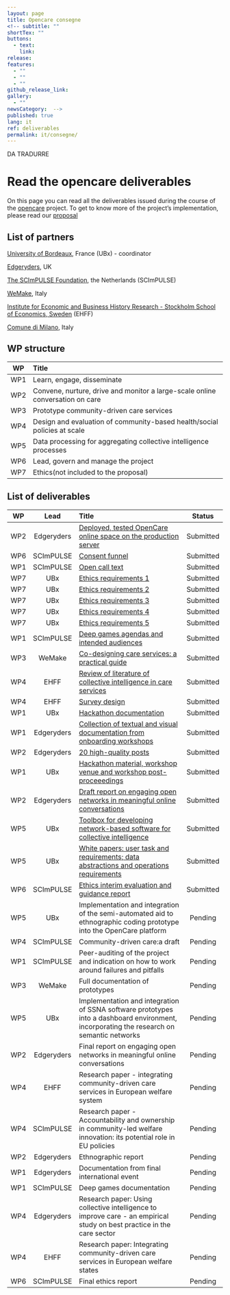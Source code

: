 ```yaml
---
layout: page
title: Opencare consegne
<!-- subtitle: ""
shortTex: ""
buttons:
  - text: 
    link: 
release: 
features:
  - ""
  - ""
  - ""
github_release_link: 
gallery:
  - ""
newsCategory:  -->
published: true
lang: it
ref: deliverables
permalink: it/consegne/
---
```


DA TRADURRE

# Read the opencare deliverables


On this page you can read all the deliverables issued during the course of the [opencare](http://opencare.cc) project. To get to know more of the project’s implementation, please read our [proposal](https://drive.google.com/open?id=0BxnwAmGNB9t9NVRtZUlZZGRtUW8)

## List of partners

[University of Bordeaux](https://www.u-bordeaux.fr), France (UBx) - coordinator

[Edgeryders](https://edgeryders.eu), UK

[The SCImPULSE Foundation](http://www.scimpulse.org/), the Netherlands (SCImPULSE)

[WeMake](http://wemake.cc/), Italy

[Institute for Economic and Business History Research - Stockholm School of Economics, Sweden](https://www.hhs.se/en/research/institutes/ehff/) (EHFF)

[Comune di Milano](https://www.comune.milano.it/), Italy

## WP structure


|  WP | Title |  
|  :------: | :------ |
|  WP1 | Learn, engage, disseminate |
|  WP2 | Convene, nurture, drive and monitor a large-scale online conversation on care |  |
|  WP3 | Prototype community-driven care services |  |
|  WP4 | Design and evaluation of community-based health/social policies at scale |  |
|  WP5 | Data processing for aggregating collective intelligence processes |  |
|  WP6 | Lead, govern and manage the project |  |
|  WP7 | Ethics(not included to the proposal) |  |




## List of deliverables

|  WP | Lead | Title | Status |
|  :------: | :------: | :------ | :------: |
|  WP2 | Edgeryders | [Deployed, tested OpenCare online space on the production server](https://drive.google.com/open?id=0BxnwAmGNB9t9RnliLTdvR3Jrbzg) | Submitted |
|  WP6 | SCImPULSE | [Consent funnel](https://drive.google.com/open?id=0BxnwAmGNB9t9Ui1qcHhYSkh1UHc) | Submitted |
|  WP1 | SCImPULSE | [Open call text](https://drive.google.com/open?id=0BxnwAmGNB9t9YXNFY3o5N1ZfNDg) | Submitted |
|  WP7 | UBx | [Ethics requirements 1](https://drive.google.com/open?id=0BxnwAmGNB9t9ZGNibk9qSHEtaHM) | Submitted |
|  WP7 | UBx | [Ethics requirements 2](https://drive.google.com/open?id=0BxnwAmGNB9t9VFd2R2V6Nk5iSXc) | Submitted |
|  WP7 | UBx | [Ethics requirements 3](https://drive.google.com/open?id=0BxnwAmGNB9t9WExKbzV3Y1N6bnM) | Submitted |
|  WP7 | UBx | [Ethics requirements 4](https://drive.google.com/open?id=0BxnwAmGNB9t9ZzczdThtX2JUTmM) | Submitted |
|  WP7 | UBx | [Ethics requirements 5](https://drive.google.com/open?id=0BxnwAmGNB9t9WExKbzV3Y1N6bnM) | Submitted |
|  WP1 | SCImPULSE | [Deep games agendas and intended audiences](https://drive.google.com/open?id=0B7Qizz3IKLItSkhLX1hGaXp4MHM) | Submitted |
|  WP3 | WeMake | [Co-designing care services: a practical guide](https://drive.google.com/open?id=0BxnwAmGNB9t9ZnoxV2x1MDlCSEk) | Submitted |
|  WP4 | EHFF | [Review of literature of collective intelligence in care services](https://drive.google.com/open?id=0BxnwAmGNB9t9ZWNvMHpEUkVNSW8) | Submitted |
|  WP4 | EHFF | [Survey design ](https://drive.google.com/open?id=0BxnwAmGNB9t9TDFmSE9zVFhBeGc)| Submitted |
|  WP1 | UBx | [Hackathon documentation](https://drive.google.com/open?id=0BxnwAmGNB9t9aW81YjRWMGk5bGc) | Submitted |
|  WP1 | Edgeryders | [Collection of textual and visual documentation from onboarding workshops](https://drive.google.com/open?id=0BxnwAmGNB9t9allJbEtVTnEtd2s) | Submitted |
|  WP2 | Edgeryders | [20 high-quality posts](https://drive.google.com/open?id=0BxnwAmGNB9t9MlpHY1FIdGdfTkE) | Submitted |
|  WP1 | UBx | [Hackathon material, workshop venue and workshop post-proceeedings](https://drive.google.com/open?id=0BxnwAmGNB9t9V0c0MTQtYzVlV28) | Submitted |
|  WP2 | Edgeryders | [Draft report on engaging open networks in meaningful online conversations](https://drive.google.com/open?id=0BxnwAmGNB9t9ODNnb2hDQ05hWXc) | Submitted |
|  WP5 | UBx | [Toolbox for developing network-based software for collective intelligence](https://drive.google.com/open?id=0BxnwAmGNB9t9b1k1WVlEaDNWRTQ) | Submitted |
|  WP5 | UBx | [White papers: user task and requirements; data abstractions and operations requirements](https://drive.google.com/open?id=0BxnwAmGNB9t9d1RQYzBoUWNVZWM) | Submitted |
|  WP6 | SCImPULSE | [Ethics interim evaluation and guidance report](https://drive.google.com/open?id=0BxnwAmGNB9t9MWtvcEp5U1ZKYjg) | Submitted |
|  WP5 | UBx | Implementation and integration of the semi-automated aid to ethnographic coding prototype into the OpenCare platform | Pending |
|  WP4 | SCImPULSE | Community-driven care:a draft | Pending |
|  WP1 | SCImPULSE | Peer-auditing of the project and indication on how to work around failures and pitfalls | Pending |
|  WP3 | WeMake | Full documentation of prototypes | Pending |
|  WP5 | UBx | Implementation and integration of SSNA software prototypes into a dashboard environment, incorporating the research on semantic networks | Pending |
|  WP2 | Edgeryders | Final report on engaging open networks in meaningful online conversations | Pending |
|  WP4 | EHFF | Research paper - integrating community-driven care services in European welfare system | Pending |
|  WP4 | SCImPULSE | Research paper - Accountability and ownership in community-led welfare innovation: its potential role in EU policies | Pending |
|  WP2 | Edgeryders | Ethnographic report | Pending |
|  WP1 | Edgeryders | Documentation from final international event | Pending |
|  WP1 | SCImPULSE | Deep games documentation | Pending |
|  WP4 | Edgeryders | Research paper: Using collective intelligence to improve care - an empirical study on best practice in the care sector | Pending |
|  WP4 | EHFF | Research paper: Integrating community-driven care services in European welfare states | Pending |
|  WP6 | SCImPULSE | Final ethics report | Pending |

